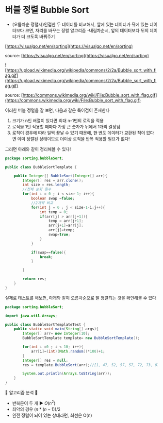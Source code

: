 # 버블 정렬 Bubble Sort

- (오름차순 정렬시)인접한 두 데이터를 비교해서, 앞에 있는 데이터가 뒤에 있는 데이터보다 크면, 자리를 바꾸는 정렬 알고리즘
-내림차순시, 앞의 데이터보다 뒤의 데이터가 더 크도록 바꿔주기

[https://visualgo.net/en/sorting](https://visualgo.net/en/sorting)

source: [https://visualgo.net/en/sorting](https://visualgo.net/en/sorting)

![https://upload.wikimedia.org/wikipedia/commons/2/2a/Bubble_sort_with_flag.gif](https://upload.wikimedia.org/wikipedia/commons/2/2a/Bubble_sort_with_flag.gif)

source: [https://commons.wikimedia.org/wiki/File:Bubble_sort_with_flag.gif](https://commons.wikimedia.org/wiki/File:Bubble_sort_with_flag.gif)

이러한 버블 정렬을 잘 보면,  다음과 같은 특이점이 존재한다

1. 크기가 n인 배열이 있다면 최대 n-1번의 로직을 적용
2. 로직을 1번 적용할 때마다 가장 큰 숫자가 뒤에서 1개씩 결정됨
3. 로직이 경우에 따라 일찍 끝날 수 있기 때문에, 한 번도 데이터가 교환된 적이 없다면 이미 정렬된 상태이므로 더이상 로직을 반복 적용할 필요가 없다!

그러면 아래와 같이 정리해볼 수 있다!

```java
package sorting.bubbleSort;

public class BubbleSortTemplate {

    public Integer[] BubbleSort(Integer[] arr){
        Integer[] res = arr.clone();
        int size = res.length;
        //전체 순회 횟수
        for(int i = 0 ; i < size-1; i++){
            boolean swap =false;
            //2개씩 비교
            for(int j = 0 ; j < size-1-i;j++){
                int temp = 0;
                if(arr[j] > arr[j+1]){
                    temp = arr[j+1];
                    arr[j+1]=arr[j];
                    arr[j]=temp;
                    swap=true;
                }
            }

            if(swap==false){
                break;
            }

        }

        return res;
    }
}
```

실제로 테스트를 해보면, 아래와 같이 오름차순으로 잘 정렬되는 것을 확인해볼 수 있다

```java
package sorting.bubbleSort;

import java.util.Arrays;

public class BubbleSortTemplateTest {
    public static void main(String[] args){
        Integer[] arr= new Integer[10];
        BubbleSortTemplate template= new BubbleSortTemplate();

        for(int i =0 ; i < 10; i++){
            arr[i]=(int)(Math.random()*100)+1;
        }
        Integer[] res = null;
        res = template.BubbleSort(arr);//[1, 47, 52, 57, 57, 72, 73, 87, 93, 99]

        System.out.println(Arrays.toString(arr));
    }
}
```

🌟 알고리즘 분석 🌟

- 반복문이 두 개 ▶️ $O(n^2)$
- 최악의 경우 $(n*(n-1))/2$
- 완전 정렬이 되어 있는 상태라면, 최선은 O(n)
